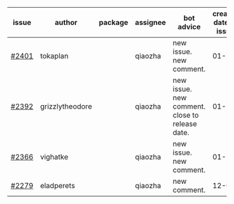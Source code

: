 | issue | author | package | assignee | bot advice | created date of issue | target release date | date from target |
| ------ | ------ | ------ | ------ | ------ | ------ | ------ | :-----: |
| [#2401](https://github.com/Azure/sdk-release-request/issues/2401) | tokaplan |  | qiaozha | new issue. new comment. | 01-21 | 02-07 |  |
| [#2392](https://github.com/Azure/sdk-release-request/issues/2392) | grizzlytheodore |  | qiaozha | new issue. new comment. close to release date.  | 01-19 | 01-28 | -1 |
| [#2366](https://github.com/Azure/sdk-release-request/issues/2366) | vighatke |  | qiaozha | new issue. new comment. | 01-10 | 01-24 |  |
| [#2279](https://github.com/Azure/sdk-release-request/issues/2279) | eladperets |  | qiaozha | new comment. | 12-04 | 12-08 |  |
